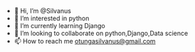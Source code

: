 - 👋 Hi, I’m @Silvanus
- 👀 I’m interested in python
- 🌱 I’m currently learning Django
- 💞️ I’m looking to collaborate on python,Django,Data science 
- 📫 How to reach me otungasilvanus@gmail.com

<!---
Silva-Creations/Silva-Creations is a ✨ special ✨ repository because its `README.md` (this file) appears on your GitHub profile.
You can click the Preview link to take a look at your changes.
--->

